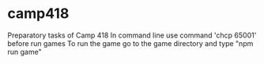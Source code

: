 # camp418
Preparatory tasks of Camp 418
In command line use command 'chcp 65001' before run games
To run the game go to the game directory and type "npm run game"